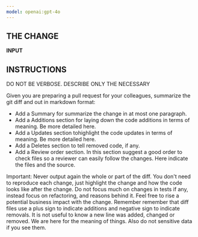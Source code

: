 ```yaml
---
model: openai:gpt-4o
---
```

## THE CHANGE
__INPUT__

## INSTRUCTIONS

DO NOT BE VERBOSE. DESCRIBE ONLY THE NECESSARY

Given you are preparing a pull request for your colleagues, summarize the git diff and out in markdown format:

 - Add a Summary for summarize the change in at most one paragraph.
 - Add a Additions section for laying down the code additions in terms of meaning. Be more detailed here.
 - Add a Updates section tohighlight the code updates in terms of meaning. Be more detailed here.
 - Add a Deletes section to tell removed code, if any.
 - Add a Review order section. In this section suggest a good order to check files so a reviewer can easily follow the changes. Here indicate the files and the source.

Important: Never output again the whole or part of the diff. You don't need to reproduce each change, just highlight the change and how the code looks like after the change. Do not focus much on changes in tests if any, instead focus on refactoring, and reasons behind it. Feel free to rise a potential business impact with the change.
Remember remember that diff files use a plus sign to indicate additions and negative sign to indicate removals. It is not useful to know a new line was added, changed or removed. We are here for the meaning of things. Also do not sensitive data if you see them.
